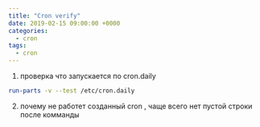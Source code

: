 ```yaml
---
title: "Cron verify"
date: 2019-02-15 09:00:00 +0000
categories:
  - cron
tags:
  - cron
---
```

1) проверка что запускается по  cron.daily
```bash
run-parts -v --test /etc/cron.daily   
```
2) почему не работет созданный cron ,  чаще всего нет пустой строки после комманды

